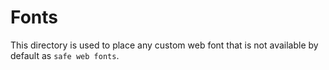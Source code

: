 # Fonts

This directory is used to place any custom web font that is not available
by default as `safe web fonts`.
